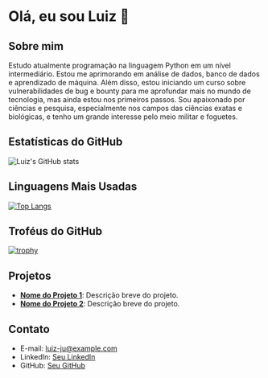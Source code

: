 # Olá, eu sou Luiz 👋

## Sobre mim
Estudo atualmente programação na linguagem Python em um nível intermediário. Estou me aprimorando em análise de dados, banco de dados e aprendizado de máquina. Além disso, estou iniciando um curso sobre vulnerabilidades de bug e bounty para me aprofundar mais no mundo de tecnologia, mas ainda estou nos primeiros passos. Sou apaixonado por ciências e pesquisa, especialmente nos campos das ciências exatas e biológicas, e tenho um grande interesse pelo meio militar e foguetes.

## Estatísticas do GitHub

![Luiz's GitHub stats](https://github-readme-stats.vercel.app/api?username=luiz-ju&show_icons=true&theme=radical)

## Linguagens Mais Usadas

[![Top Langs](https://github-readme-stats.vercel.app/api/top-langs/?username=luiz-ju&layout=compact&theme=radical)](https://github.com/anuraghazra/github-readme-stats)

## Troféus do GitHub

[![trophy](https://github-profile-trophy.vercel.app/?username=luiz-ju&theme=radical)](https://github.com/ryo-ma/github-profile-trophy)


## Projetos

- **[Nome do Projeto 1](https://github.com/luiz-ju/nome-do-projeto-1)**: Descrição breve do projeto.
- **[Nome do Projeto 2](https://github.com/luiz-ju/nome-do-projeto-2)**: Descrição breve do projeto.

## Contato

- E-mail: [luiz-ju@example.com](mailto:luiz-ju@example.com)
- LinkedIn: [Seu LinkedIn](https://www.linkedin.com/in/luiz-ju/)
- GitHub: [Seu GitHub](https://github.com/luiz-ju)
